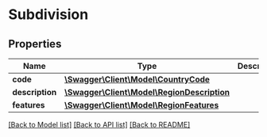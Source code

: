 # Subdivision

## Properties
Name | Type | Description | Notes
------------ | ------------- | ------------- | -------------
**code** | [**\Swagger\Client\Model\CountryCode**](CountryCode.md) |  | [optional] 
**description** | [**\Swagger\Client\Model\RegionDescription**](RegionDescription.md) |  | [optional] 
**features** | [**\Swagger\Client\Model\RegionFeatures**](RegionFeatures.md) |  | [optional] 

[[Back to Model list]](../../README.md#documentation-for-models) [[Back to API list]](../../README.md#documentation-for-api-endpoints) [[Back to README]](../../README.md)

